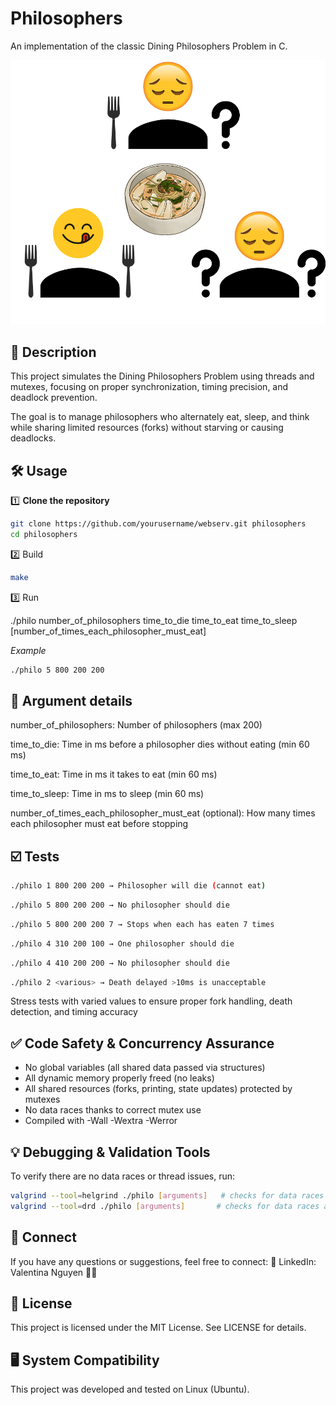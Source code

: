 # Philosophers

An implementation of the classic Dining Philosophers Problem in C.

![Philo_pic](philosophers.png)

## 📝 Description

This project simulates the Dining Philosophers Problem using threads and mutexes, focusing on proper synchronization, timing precision, and deadlock prevention.

The goal is to manage philosophers who alternately eat, sleep, and think while sharing limited resources (forks) without starving or causing deadlocks.

## 🛠️ Usage

1️⃣ **Clone the repository**

```bash
git clone https://github.com/yourusername/webserv.git philosophers
cd philosophers
```

2️⃣ Build

```bash
make
```

3️⃣ Run

./philo number_of_philosophers time_to_die time_to_eat time_to_sleep [number_of_times_each_philosopher_must_eat]

*Example*
```bash
./philo 5 800 200 200
```

## 🔎 Argument details

number_of_philosophers: Number of philosophers (max 200)

time_to_die: Time in ms before a philosopher dies without eating (min 60 ms)

time_to_eat: Time in ms it takes to eat (min 60 ms)

time_to_sleep: Time in ms to sleep (min 60 ms)

number_of_times_each_philosopher_must_eat (optional): How many times each philosopher must eat before stopping

## ☑️ Tests
```bash
./philo 1 800 200 200 → Philosopher will die (cannot eat)
```
```bash
./philo 5 800 200 200 → No philosopher should die
```
```bash
./philo 5 800 200 200 7 → Stops when each has eaten 7 times
```
```bash
./philo 4 310 200 100 → One philosopher should die
```
```bash
./philo 4 410 200 200 → No philosopher should die
```
```bash
./philo 2 <various> → Death delayed >10ms is unacceptable
```
Stress tests with varied values to ensure proper fork handling, death detection, and timing accuracy

## ✅ Code Safety & Concurrency Assurance

- No global variables (all shared data passed via structures)
- All dynamic memory properly freed (no leaks)
- All shared resources (forks, printing, state updates) protected by mutexes
- No data races thanks to correct mutex use
- Compiled with -Wall -Wextra -Werror

## 💡 Debugging & Validation Tools

To verify there are no data races or thread issues, run:
```bash
valgrind --tool=helgrind ./philo [arguments]   # checks for data races between threads
valgrind --tool=drd ./philo [arguments]       # checks for data races and thread errors
```

## 💼 Connect
If you have any questions or suggestions, feel free to connect: 🔗 LinkedIn: Valentina Nguyen 🙋‍♀️

## 📜 License
This project is licensed under the MIT License. See LICENSE for details.

## 🖥️ System Compatibility
This project was developed and tested on Linux (Ubuntu).
